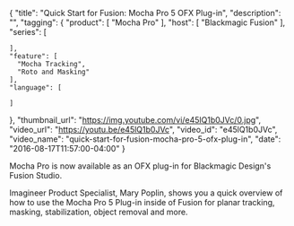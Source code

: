{
  "title": "Quick Start for Fusion: Mocha Pro 5 OFX Plug-in",
  "description": "",
  "tagging": {
    "product": [
      "Mocha Pro"
    ],
    "host": [
      "Blackmagic Fusion"
    ],
    "series": [

    ],
    "feature": [
      "Mocha Tracking",
      "Roto and Masking"
    ],
    "language": [

    ]
  },
  "thumbnail_url": "https://img.youtube.com/vi/e45lQ1b0JVc/0.jpg",
  "video_url": "https://youtu.be/e45lQ1b0JVc",
  "video_id": "e45lQ1b0JVc",
  "video_name": "quick-start-for-fusion-mocha-pro-5-ofx-plug-in",
  "date": "2016-08-17T11:57:00-04:00"
}

Mocha Pro is now available as an OFX plug-in for Blackmagic Design's Fusion
Studio.

Imagineer Product Specialist, Mary Poplin, shows you a quick overview of how
to use the Mocha Pro 5 Plug-in inside of Fusion for planar tracking, masking,
stabilization, object removal and more.
